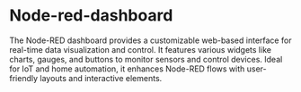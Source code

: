 # Node-red-dashboard
The Node-RED dashboard provides a customizable web-based interface for real-time data visualization and control. It features various widgets like charts, gauges, and buttons to monitor sensors and control devices. Ideal for IoT and home automation, it enhances Node-RED flows with user-friendly layouts and interactive elements.
